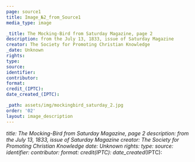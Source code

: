 ```yaml
---
page: source1
title: Image_№2_from_Source1
media_type: image

_title: The Mocking-Bird from Saturday Magazine, page 2
description: from the July 13, 1833, issue of Saturday Magazine
creator: The Society for Promoting Christian Knowledge
_date: Unknown
rights: 
type: 
source:
identifier:
contributor:
format:
credit_(IPTC):
date_created_(IPTC):

_path: assets/img/mockingbird_saturday_2.jpg
order: '02'
layout: image_description
---
```


_title: The Mocking-Bird from Saturday Magazine, page 2
description: from the July 13, 1833, issue of Saturday Magazine
creator: The Society for Promoting Christian Knowledge 
_date: Unknown
rights: 
type: 
source:
identifier:
contributor:
format:
credit_(IPTC):
date_created_(IPTC):
